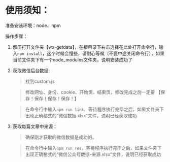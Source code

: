 使用须知：
================

准备安装环境：node、npm


操作步骤：

1. 解压打开文件夹【wx-getdata】，在根目录下右击选择在此处打开命令行，输入`npm install`，这个时候会慢些，请耐心等候（不要中途关闭命令行），如果当前文件夹下有一个node_modules文件夹，说明安装成功了

3. 获取微信后台数据: 

    > 找到custom.js

    > 修改网址、身份、cookie、开始页、结束页，修改完成之后一定要 【保存！保存！保存！保存！】

    > 在命令行中输入`npm run link`，等待程序执行完毕之后，如果文件夹下出现正确格式的“微信数据.xlsx”文件，说明已经获取成功

4. 获取每篇文章中来源：

    > 确保刚才获取的微信数据是成功的。

    > 在命令行中输入`npm run res`，等待程序执行完毕之后，如果文件夹下出现正确格式的“微信公众号数据-来源.xlsx”文件，说明已经获取成功